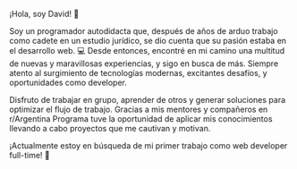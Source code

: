 ¡Hola, soy David! 👋


Soy un programador autodidacta que, después de años de arduo trabajo como cadete en un estudio jurídico, se dio cuenta que su pasión estaba en el desarrollo web. 💻 Desde entonces, encontré en mi camino una multitud de nuevas y maravillosas experiencias, y sigo en busca de más. Siempre atento al surgimiento de tecnologías modernas, excitantes desafíos, y oportunidades como developer.

Disfruto de trabajar en grupo, aprender de otros y generar soluciones para optimizar el flujo de trabajo. Gracias a mis mentores y compañeros en r/Argentina Programa tuve la oportunidad de aplicar mis conocimientos llevando a cabo proyectos que me cautivan y motivan.

¡Actualmente estoy en búsqueda de mi primer trabajo como web developer full-time! 🕺
